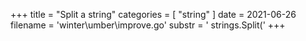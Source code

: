 +++
title = "Split a string"
categories = [ "string" ]
date = 2021-06-26
filename = 'winter\umber\improve.go'
substr = ' strings.Split('
+++
